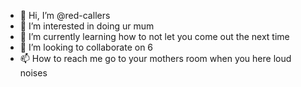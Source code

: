 - 👋 Hi, I’m @red-callers
- 👀 I’m interested in doing ur mum
- 🌱 I’m currently learning how to not let you come out the next time
- 💞️ I’m looking to collaborate on 6
- 📫 How to reach me go to your mothers room when you here loud noises
